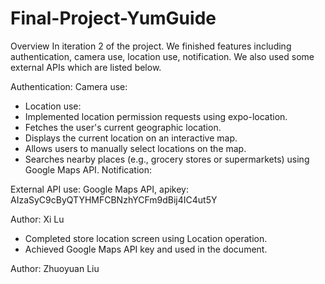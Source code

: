 # Final-Project-YumGuide

Overview
In iteration 2 of the project. We finished features including authentication, camera use, location use, notification.
We also used some external APIs which are listed below.

Authentication:
Camera use:
* Location use:
* Implemented location permission requests using expo-location.
* Fetches the user's current geographic location.
* Displays the current location on an interactive map.
* Allows users to manually select locations on the map.
* Searches nearby places (e.g., grocery stores or supermarkets) using Google Maps API.
Notification:

External API use:
Google Maps API, apikey: AIzaSyC9cByQTYHMFCBNzhYCFm9dBij4IC4ut5Y

Author: Xi Lu
* Completed store location screen using Location operation. 
* Achieved Google Maps API key and used in the document.



Author: Zhuoyuan Liu 



  
